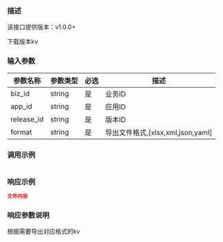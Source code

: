 ### 描述
该接口提供版本：v1.0.0+
 

下载版本kv

### 输入参数
| 参数名称       | 参数类型   | 必选   | 描述                          |
|------------|--------| ------ |-----------------------------|
| biz_id     | string | 是     | 业务ID                        |
| app_id     | string | 是     | 应用ID                        |
| release_id | string | 是     | 版本ID                        |
| format | string | 是     | 导出文件格式,[xlsx,xml,json,yaml] |


### 调用示例
```json
```

### 响应示例
```json
文件内容
```

### 响应参数说明
根据需要导出对应格式的kv
